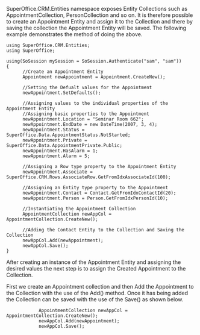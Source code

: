 <properties date="2016-05-11"
SortOrder="12"
/>

SuperOffice.CRM.Entities namespace exposes Entity Collections such as AppointmentCollection, PersonCollection and so on. It is therefore possible to create an Appointment Entity and assign it to the Collection and there by saving the collection the Appointment Entity will be saved. The following example demonstrates the method of doing the above.

```
using SuperOffice.CRM.Entities;
using SuperOffice;
 
using(SoSession mySession = SoSession.Authenticate("sam", "sam"))
{
      //Create an Appointment Entity
      Appointment newAppointment = Appointment.CreateNew();
 
      //Setting the Defualt values for the Appointment
      newAppointment.SetDefaults();
 
      //Assigning values to the individual properties of the
Appointment Entity
      //Assigning basic properties to the Appointment
      newAppointment.Location = "Seminar Room 662";
      newAppointment.EndDate = new DateTime(2007, 3, 4);
      newAppointment.Status =
SuperOffice.Data.AppointmentStatus.NotStarted;
      newAppointment.Private =
SuperOffice.Data.AppointmentPrivate.Public;
      newAppointment.HasAlarm = 1;
      newAppointment.Alarm = 5;
 
      //Assigning a Row type property to the Appointment Entity
      newAppointment.Associate =
SuperOffice.CRM.Rows.AssociateRow.GetFromIdxAssociateId(100);
 
      //Assigning an Entity type property to the Appointment
      newAppointment.Contact = Contact.GetFromIdxContactId(20);
      newAppointment.Person = Person.GetFromIdxPersonId(10);
 
      //Instantiating the Appointment Collection
      AppointmentCollection newAppCol =
AppointmentCollection.CreateNew();
                 
      //Adding the Contact Entity to the Collection and Saving the
Collection
      newAppCol.Add(newAppointment);
      newAppCol.Save();
}
```

 

After creating an instance of the Appointment Entity and assigning the desired values the next step is to assign the Created Appointment to the Collection.

First we create an Appointment collection and then Add the Appointment to the Collection with the use of the Add() method. Once it has being added the Collection can be saved with the use of the Save() as shown below.

```
            AppointmentCollection newAppCol =
AppointmentCollection.CreateNew();
            newAppCol.Add(newAppointment);
            newAppCol.Save();
```
